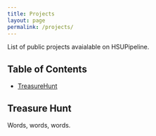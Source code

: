 ```yaml
---
title: Projects
layout: page
permalink: /projects/
---
```


List of public projects avaialable on HSUPipeline.

## Table of Contents

- [TreasureHunt](#treasure-hunt)

## Treasure Hunt

Words, words, words.
